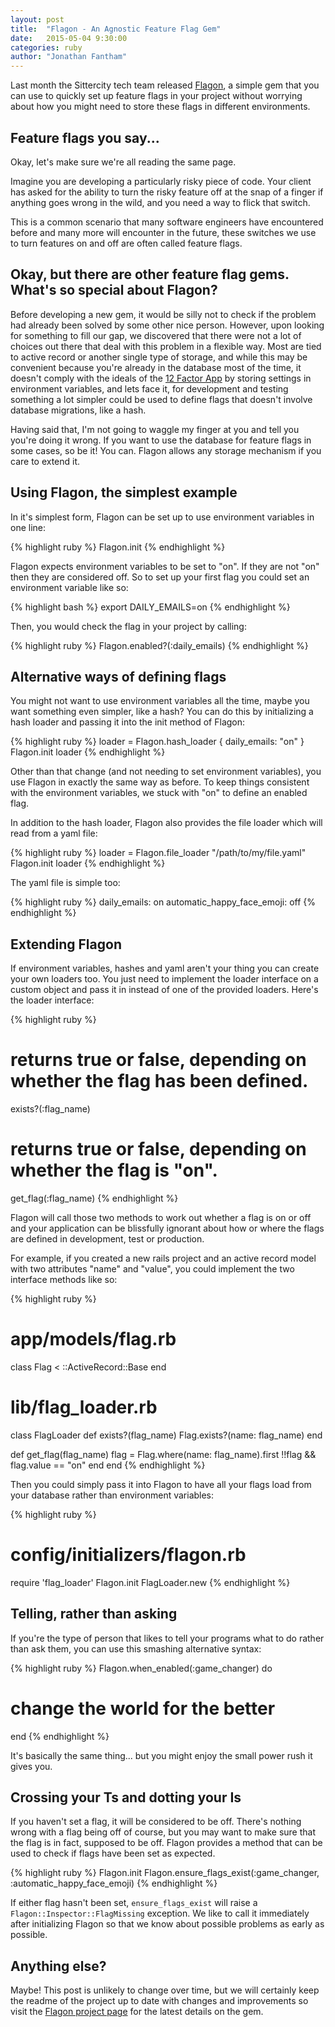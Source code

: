 ```yaml
---
layout: post
title:  "Flagon - An Agnostic Feature Flag Gem"
date:   2015-05-04 9:30:00
categories: ruby
author: "Jonathan Fantham"
---
```


Last month the Sittercity tech team released [Flagon](https://github.com/sittercity/flagon), a simple gem that you can use to quickly set up feature flags in your project without worrying about how you might need to store these flags in different environments.

## Feature flags you say...

Okay, let's make sure we're all reading the same page.

Imagine you are developing a particularly risky piece of code. Your client has asked for the ability to turn the risky feature off at the snap of a finger if anything goes wrong in the wild, and you need a way to flick that switch.

This is a common scenario that many software engineers have encountered before and many more will encounter in the future, these switches we use to turn features on and off are often called feature flags.

<!-- More -->

## Okay, but there are other feature flag gems. What's so special about Flagon?

Before developing a new gem, it would be silly not to check if the problem had already been solved by some other nice person. However, upon looking for something to fill our gap, we discovered that there were not a lot of choices out there that deal with this problem in a flexible way. Most are tied to active record or another single type of storage, and while this may be convenient because you're already in the database most of the time, it doesn't comply with the ideals of the [12 Factor App](http://12factor.net/) by storing settings in environment variables, and lets face it, for development and testing something a lot simpler could be used to define flags that doesn't involve database migrations, like a hash.

Having said that, I'm not going to waggle my finger at you and tell you you're doing it wrong. If you want to use the database for feature flags in some cases, so be it! You can. Flagon allows any storage mechanism if you care to extend it.

## Using Flagon, the simplest example

In it's simplest form, Flagon can be set up to use environment variables in one line:

{% highlight ruby %}
Flagon.init
{% endhighlight %}

Flagon expects environment variables to be set to "on". If they are not "on" then they are considered off. So to set up your first flag you could set an environment variable like so:

{% highlight bash %}
export DAILY_EMAILS=on
{% endhighlight %}

Then, you would check the flag in your project by calling:

{% highlight ruby %}
Flagon.enabled?(:daily_emails)
{% endhighlight %}

## Alternative ways of defining flags

You might not want to use environment variables all the time, maybe you want something even simpler, like a hash? You can do this by initializing a hash loader and passing it into the init method of Flagon:

{% highlight ruby %}
loader = Flagon.hash_loader { daily_emails: "on" }
Flagon.init loader
{% endhighlight %}

Other than that change (and not needing to set environment variables), you use Flagon in exactly the same way as before. To keep things consistent with the environment variables, we stuck with "on" to define an enabled flag.

In addition to the hash loader, Flagon also provides the file loader which will read from a yaml file:

{% highlight ruby %}
loader = Flagon.file_loader "/path/to/my/file.yaml"
Flagon.init loader
{% endhighlight %}

The yaml file is simple too:

{% highlight ruby %}
daily_emails: on
automatic_happy_face_emoji: off
{% endhighlight %}

## Extending Flagon

If environment variables, hashes and yaml aren't your thing you can create your own loaders too. You just need to implement the loader interface on a custom object and pass it in instead of one of the provided loaders. Here's the loader interface:

{% highlight ruby %}
# returns true or false, depending on whether the flag has been defined.
exists?(:flag_name)

# returns true or false, depending on whether the flag is "on".
get_flag(:flag_name)
{% endhighlight %}

Flagon will call those two methods to work out whether a flag is on or off and your application can be blissfully ignorant about how or where the flags are defined in development, test or production.

For example, if you created a new rails project and an active record model with two attributes "name" and "value", you could implement the two interface methods like so:

{% highlight ruby %}
# app/models/flag.rb
class Flag < ::ActiveRecord::Base
end

# lib/flag_loader.rb
class FlagLoader
  def exists?(flag_name)
    Flag.exists?(name: flag_name)
  end

  def get_flag(flag_name)
    flag = Flag.where(name: flag_name).first
    !!flag && flag.value == "on"
  end
end
{% endhighlight %}

Then you could simply pass it into Flagon to have all your flags load from your database rather than environment variables:

{% highlight ruby %}
# config/initializers/flagon.rb
require 'flag_loader'
Flagon.init FlagLoader.new
{% endhighlight %}

## Telling, rather than asking

If you're the type of person that likes to tell your programs what to do rather than ask them, you can use this smashing alternative syntax:

{% highlight ruby %}
Flagon.when_enabled(:game_changer) do
  # change the world for the better
end
{% endhighlight %}

It's basically the same thing... but you might enjoy the small power rush it gives you.

## Crossing your Ts and dotting your Is

If you haven't set a flag, it will be considered to be off. There's nothing wrong with a flag being off of course, but you may want to make sure that the flag is in fact, supposed to be off. Flagon provides a method that can be used to check if flags have been set as expected.

{% highlight ruby %}
Flagon.init
Flagon.ensure_flags_exist(:game_changer, :automatic_happy_face_emoji)
{% endhighlight %}

If either flag hasn't been set, `ensure_flags_exist` will raise a `Flagon::Inspector::FlagMissing` exception. We like to call it immediately after initializing Flagon so that we know about possible problems as early as possible.

## Anything else?

Maybe! This post is unlikely to change over time, but we will certainly keep the readme of the project up to date with changes and improvements so visit the [Flagon project page](https://github.com/sittercity/flagon) for the latest details on the gem.

